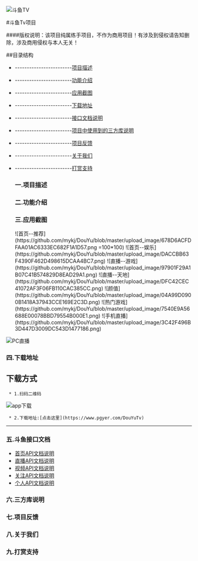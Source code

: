 
![斗鱼TV](https://staticlive.douyucdn.cn/upload/signs/201610291926483131.png)
 
#斗鱼Tv项目

####版权说明：该项目纯属练手项目，不作为商用项目！有涉及到侵权请告知删除，涉及商用侵权与本人无关！

##目录结构
* ------------------------[项目描述](#1.0.0)
* ------------------------[功能介绍](#2.0.0)
* ------------------------[应用截图](#3.0.0)
* ------------------------[下载地址](#4.0.0)
* ------------------------[接口文档说明](#5.0.0)
* ------------------------[项目中使用到的三方库说明](#6.0.0)
* ------------------------[项目反馈](#7.0.0)
* ------------------------[关于我们](#8.0.0)
* ------------------------[打赏支持](#9.0.0)

  <h3 id="1.0.0"> 一.项目描述 </h3>
  
  <h3 id="2.0.0">二.功能介绍 </h3>
  
  <h3 id="3.0.0">三.应用截图</h3>
   ![首页--推荐](https://github.com/mykj/DouYu/blob/master/upload_image/678D6ACFDFAA01AC6333EC682F1A1D57.png =100*100)
    ![首页--娱乐](https://github.com/mykj/DouYu/blob/master/upload_image/DACCBB63F4390F462D498615DCAA4BC7.png)
    ![直播--游戏](https://github.com/mykj/DouYu/blob/master/upload_image/97901F29A1B07C41B574829D8EAD29A1.png)
    ![直播--天地](https://github.com/mykj/DouYu/blob/master/upload_image/DFC42CEC41072AF3F06FB110CAC385CC.png)
   ![颜值](https://github.com/mykj/DouYu/blob/master/upload_image/04A99D0900B1418A37943CCE169E2C3D.png)
   ![热门游戏](https://github.com/mykj/DouYu/blob/master/upload_image/7540E9A56688E00078BBD79554B000E1.png)
  ![手机直播](https://github.com/mykj/DouYu/blob/master/upload_image/3C42F496B3D447D3009DC543D1477186.png)
![PC直播](https://github.com/mykj/DouYu/blob/master/upload_image/34B00D0668EDA965CB735FC4403558AE.png)
  
  
  <h3 id="4.0.0">四.下载地址</h3>
   
   下载方式
   ---
     * 1.扫码二维码
 
  ![app下载](https://github.com/mykj/DouYu/blob/master/upload_image/536FAFE7-C0BA-4E28-8875-D6BB134880A3.png)
       
       
     * 2.下载地址:[点击这里](https://www.pgyer.com/DouYuTv)
     
   ---
  
  <h3 id="5.0.0">五.斗鱼接口文档</h3>
 
  * [首页API文档说明](https://github.com/mykj/DouYu/blob/master/document/HomeApi.md)
  *  [直播API文档说明](https://github.com/mykj/DouYu/blob/master/document/LiveApi.md)
  *  [视频API文档说明](https://github.com/mykj/DouYu/blob/master/document/VideoApi.md)
  *  [关注API文档说明](https://github.com/mykj/DouYu/blob/master/document/HomeApi.md)
  *  [个人API文档说明](https://github.com/mykj/DouYu/blob/master/document/HomeApi.md)
  
   <h3 id="6.0.0">六.三方库说明</h3>
   <h3 id="7.0.0">七.项目反馈</h3>
   <h3 id="8.0.0">八.关于我们</h3>
   <h3 id="9.0.0">九.打赏支持</h3>       